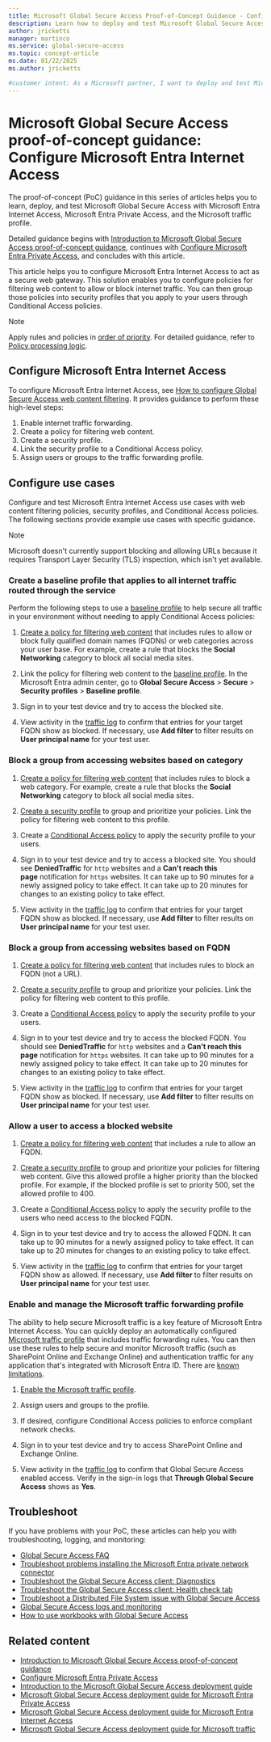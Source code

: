 ```yaml
---
title: Microsoft Global Secure Access Proof-of-Concept Guidance - Configure Microsoft Entra Internet Access
description: Learn how to deploy and test Microsoft Global Secure Access as a proof of concept with Microsoft Entra Internet Access.
author: jricketts
manager: martinco
ms.service: global-secure-access
ms.topic: concept-article
ms.date: 01/22/2025
ms.author: jricketts

#customer intent: As a Microsoft partner, I want to deploy and test Microsoft Global Secure Access for Microsoft Entra Internet Access as a proof of concept in my production or test environment.
---
```


# Microsoft Global Secure Access proof-of-concept guidance: Configure Microsoft Entra Internet Access

The proof-of-concept (PoC) guidance in this series of articles helps you to learn, deploy, and test Microsoft Global Secure Access with Microsoft Entra Internet Access, Microsoft Entra Private Access, and the Microsoft traffic profile.

Detailed guidance begins with [Introduction to Microsoft Global Secure Access proof-of-concept guidance](gsa-poc-guidance-intro.md), continues with [Configure Microsoft Entra Private Access](gsa-poc-private-access.md), and concludes with this article.

This article helps you to configure Microsoft Entra Internet Access to act as a secure web gateway. This solution enables you to configure policies for filtering web content to allow or block internet traffic. You can then group those policies into security profiles that you apply to your users through Conditional Access policies.

> [!NOTE]
> Apply rules and policies in [order of priority](../global-secure-access/concept-internet-access.md#policy-processing-logic). For detailed guidance, refer to [Policy processing logic](../global-secure-access/concept-internet-access.md#policy-processing-logic).

## Configure Microsoft Entra Internet Access

To configure Microsoft Entra Internet Access, see [How to configure Global Secure Access web content filtering](../global-secure-access/how-to-configure-web-content-filtering.md). It provides guidance to perform these high-level steps:

1. Enable internet traffic forwarding.
1. Create a policy for filtering web content.
1. Create a security profile.
1. Link the security profile to a Conditional Access policy.
1. Assign users or groups to the traffic forwarding profile.

## Configure use cases

Configure and test Microsoft Entra Internet Access use cases with web content filtering policies, security profiles, and Conditional Access policies. The following sections provide example use cases with specific guidance.

> [!NOTE]
> Microsoft doesn't currently support blocking and allowing URLs because it requires Transport Layer Security (TLS) inspection, which isn't yet available.

### Create a baseline profile that applies to all internet traffic routed through the service

Perform the following steps to use a [baseline profile](../global-secure-access/concept-internet-access.md#policy-processing-logic) to help secure all traffic in your environment without needing to apply Conditional Access policies:

1. [Create a policy for filtering web content](../global-secure-access/how-to-configure-web-content-filtering.md#create-a-web-content-filtering-policy) that includes rules to allow or block fully qualified domain names (FQDNs) or web categories across your user base. For example, create a rule that blocks the **Social Networking** category to block all social media sites.

1. Link the policy for filtering web content to the [baseline profile](../global-secure-access/how-to-configure-web-content-filtering.md#create-a-security-profile). In the Microsoft Entra admin center, go to **Global Secure Access** > **Secure** > **Security profiles** > **Baseline profile**.

1. Sign in to your test device and try to access the blocked site.

1. View activity in the [traffic log](../global-secure-access/how-to-view-traffic-logs.md) to confirm that entries for your target FQDN show as blocked. If necessary, use **Add filter** to filter results on **User principal name** for your test user.

### Block a group from accessing websites based on category

1. [Create a policy for filtering web content](../global-secure-access/how-to-configure-web-content-filtering.md#create-a-web-content-filtering-policy) that includes rules to block a web category. For example, create a rule that blocks the **Social Networking** category to block all social media sites.

1. [Create a security profile](../global-secure-access/how-to-configure-web-content-filtering.md#create-a-security-profile) to group and prioritize your policies. Link the policy for filtering web content to this profile.

1. Create a [Conditional Access policy](../global-secure-access/how-to-configure-web-content-filtering.md#create-and-link-conditional-access-policy) to apply the security profile to your users.

1. Sign in to your test device and try to access a blocked site. You should see **DeniedTraffic** for `http` websites and a **Can't reach this page** notification for `https` websites. It can take up to 90 minutes for a newly assigned policy to take effect. It can take up to 20 minutes for changes to an existing policy to take effect.

1. View activity in the [traffic log](../global-secure-access/how-to-view-traffic-logs.md) to confirm that entries for your target FQDN show as blocked. If necessary, use **Add filter** to filter results on **User principal name** for your test user.

### Block a group from accessing websites based on FQDN

1. [Create a policy for filtering web content](../global-secure-access/how-to-configure-web-content-filtering.md#create-a-web-content-filtering-policy) that includes rules to block an FQDN (not a URL).

1. [Create a security profile](../global-secure-access/how-to-configure-web-content-filtering.md#create-a-security-profile) to group and prioritize your policies. Link the policy for filtering web content to this profile.

1. Create a [Conditional Access policy](../global-secure-access/how-to-configure-web-content-filtering.md#create-and-link-conditional-access-policy) to apply the security profile to your users.

1. Sign in to your test device and try to access the blocked FQDN. You should see **DeniedTraffic** for `http` websites and a **Can't reach this page** notification for `https` websites. It can take up to 90 minutes for a newly assigned policy to take effect. It can take up to 20 minutes for changes to an existing policy to take effect.

1. View activity in the [traffic log](../global-secure-access/how-to-view-traffic-logs.md) to confirm that entries for your target FQDN show as blocked. If necessary, use **Add filter** to filter results on **User principal name** for your test user.

### Allow a user to access a blocked website

1. [Create a policy for filtering web content](../global-secure-access/how-to-configure-web-content-filtering.md#create-a-web-content-filtering-policy) that includes a rule to allow an FQDN.

1. [Create a security profile](../global-secure-access/how-to-configure-web-content-filtering.md#create-a-security-profile) to group and prioritize your policies for filtering web content. Give this allowed profile a higher priority than the blocked profile. For example, if the blocked profile is set to priority 500, set the allowed profile to 400.

1. Create a [Conditional Access policy](../global-secure-access/how-to-configure-web-content-filtering.md#create-and-link-conditional-access-policy) to apply the security profile to the users who need access to the blocked FQDN.

1. Sign in to your test device and try to access the allowed FQDN. It can take up to 90 minutes for a newly assigned policy to take effect. It can take up to 20 minutes for changes to an existing policy to take effect.

1. View activity in the [traffic log](../global-secure-access/how-to-view-traffic-logs.md) to confirm that entries for your target FQDN show as allowed. If necessary, use **Add filter** to filter results on **User principal name** for your test user.

### Enable and manage the Microsoft traffic forwarding profile

The ability to help secure Microsoft traffic is a key feature of Microsoft Entra Internet Access. You can quickly deploy an automatically configured [Microsoft traffic profile](../global-secure-access/concept-microsoft-traffic-profile.md) that includes traffic forwarding rules. You can then use these rules to help secure and monitor Microsoft traffic (such as SharePoint Online and Exchange Online) and authentication traffic for any application that's integrated with Microsoft Entra ID. There are [known limitations](../global-secure-access/reference-current-known-limitations.md#access-controls-limitations).

1. [Enable the Microsoft traffic profile](../global-secure-access/how-to-manage-microsoft-profile.md).

1. Assign users and groups to the profile.

1. If desired, configure Conditional Access policies to enforce compliant network checks.

1. Sign in to your test device and try to access SharePoint Online and Exchange Online.

1. View activity in the [traffic log](../global-secure-access/how-to-view-traffic-logs.md) to confirm that Global Secure Access enabled access. Verify in the sign-in logs that **Through Global Secure Access** shows as **Yes**.

## Troubleshoot

If you have problems with your PoC, these articles can help you with troubleshooting, logging, and monitoring:

- [Global Secure Access FAQ](../global-secure-access/resource-faq.yml)
- [Troubleshoot problems installing the Microsoft Entra private network connector](../global-secure-access/troubleshoot-connectors.md)
- [Troubleshoot the Global Secure Access client: Diagnostics](../global-secure-access/troubleshoot-global-secure-access-client-advanced-diagnostics.md)
- [Troubleshoot the Global Secure Access client: Health check tab](../global-secure-access/troubleshoot-global-secure-access-client-diagnostics-health-check.md)
- [Troubleshoot a Distributed File System issue with Global Secure Access](../global-secure-access/troubleshoot-distributed-file-system.md)
- [Global Secure Access logs and monitoring](../global-secure-access/concept-global-secure-access-logs-monitoring.md)
- [How to use workbooks with Global Secure Access](../global-secure-access/how-to-use-workbooks.md)

## Related content

- [Introduction to Microsoft Global Secure Access proof-of-concept guidance](gsa-poc-guidance-intro.md)
- [Configure Microsoft Entra Private Access](gsa-poc-private-access.md)
- [Introduction to the Microsoft Global Secure Access deployment guide](gsa-deployment-guide-intro.md)
- [Microsoft Global Secure Access deployment guide for Microsoft Entra Private Access](gsa-deployment-guide-private-access.md)
- [Microsoft Global Secure Access deployment guide for Microsoft Entra Internet Access](gsa-deployment-guide-internet-access.md)
- [Microsoft Global Secure Access deployment guide for Microsoft traffic](gsa-deployment-guide-microsoft-traffic.md)
